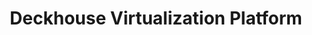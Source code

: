 ---
title: "Deckhouse Virtualization Platform"
permalink: ru/virtualization-platform/documentation/architecture/table.html
lang: ru
---